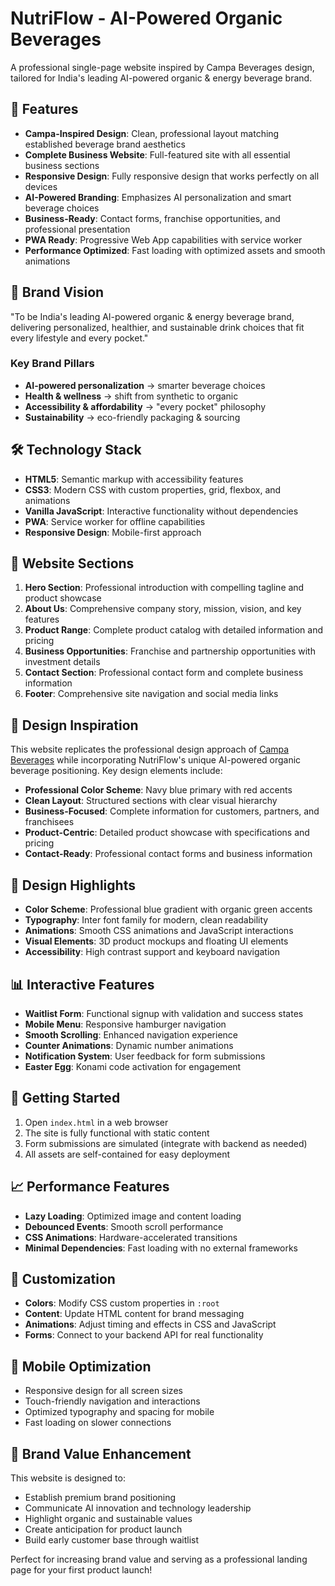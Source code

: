 # NutriFlow - AI-Powered Organic Beverages

A professional single-page website inspired by Campa Beverages design, tailored for India's leading AI-powered organic & energy beverage brand.

## 🚀 Features

- **Campa-Inspired Design**: Clean, professional layout matching established beverage brand aesthetics
- **Complete Business Website**: Full-featured site with all essential business sections
- **Responsive Design**: Fully responsive design that works perfectly on all devices
- **AI-Powered Branding**: Emphasizes AI personalization and smart beverage choices
- **Business-Ready**: Contact forms, franchise opportunities, and professional presentation
- **PWA Ready**: Progressive Web App capabilities with service worker
- **Performance Optimized**: Fast loading with optimized assets and smooth animations

## 🎯 Brand Vision

"To be India's leading AI-powered organic & energy beverage brand, delivering personalized, healthier, and sustainable drink choices that fit every lifestyle and every pocket."

### Key Brand Pillars

- **AI-powered personalization** → smarter beverage choices
- **Health & wellness** → shift from synthetic to organic
- **Accessibility & affordability** → "every pocket" philosophy
- **Sustainability** → eco-friendly packaging & sourcing

## 🛠️ Technology Stack

- **HTML5**: Semantic markup with accessibility features
- **CSS3**: Modern CSS with custom properties, grid, flexbox, and animations
- **Vanilla JavaScript**: Interactive functionality without dependencies
- **PWA**: Service worker for offline capabilities
- **Responsive Design**: Mobile-first approach

## 📱 Website Sections

1. **Hero Section**: Professional introduction with compelling tagline and product showcase
2. **About Us**: Comprehensive company story, mission, vision, and key features
3. **Product Range**: Complete product catalog with detailed information and pricing
4. **Business Opportunities**: Franchise and partnership opportunities with investment details
5. **Contact Section**: Professional contact form and complete business information
6. **Footer**: Comprehensive site navigation and social media links

## 🎨 Design Inspiration

This website replicates the professional design approach of [Campa Beverages](https://campabeverages.com/) while incorporating NutriFlow's unique AI-powered organic beverage positioning. Key design elements include:

- **Professional Color Scheme**: Navy blue primary with red accents
- **Clean Layout**: Structured sections with clear visual hierarchy  
- **Business-Focused**: Complete information for customers, partners, and franchisees
- **Product-Centric**: Detailed product showcase with specifications and pricing
- **Contact-Ready**: Professional contact forms and business information

## 🎨 Design Highlights

- **Color Scheme**: Professional blue gradient with organic green accents
- **Typography**: Inter font family for modern, clean readability
- **Animations**: Smooth CSS animations and JavaScript interactions
- **Visual Elements**: 3D product mockups and floating UI elements
- **Accessibility**: High contrast support and keyboard navigation

## 📊 Interactive Features

- **Waitlist Form**: Functional signup with validation and success states
- **Mobile Menu**: Responsive hamburger navigation
- **Smooth Scrolling**: Enhanced navigation experience
- **Counter Animations**: Dynamic number animations
- **Notification System**: User feedback for form submissions
- **Easter Egg**: Konami code activation for engagement

## 🚀 Getting Started

1. Open `index.html` in a web browser
2. The site is fully functional with static content
3. Form submissions are simulated (integrate with backend as needed)
4. All assets are self-contained for easy deployment

## 📈 Performance Features

- **Lazy Loading**: Optimized image and content loading
- **Debounced Events**: Smooth scroll performance
- **CSS Animations**: Hardware-accelerated transitions
- **Minimal Dependencies**: Fast loading with no external frameworks

## 🔧 Customization

- **Colors**: Modify CSS custom properties in `:root`
- **Content**: Update HTML content for brand messaging
- **Animations**: Adjust timing and effects in CSS and JavaScript
- **Forms**: Connect to your backend API for real functionality

## 📱 Mobile Optimization

- Responsive design for all screen sizes
- Touch-friendly navigation and interactions
- Optimized typography and spacing for mobile
- Fast loading on slower connections

## 🌟 Brand Value Enhancement

This website is designed to:
- Establish premium brand positioning
- Communicate AI innovation and technology leadership
- Highlight organic and sustainable values
- Create anticipation for product launch
- Build early customer base through waitlist

Perfect for increasing brand value and serving as a professional landing page for your first product launch!
